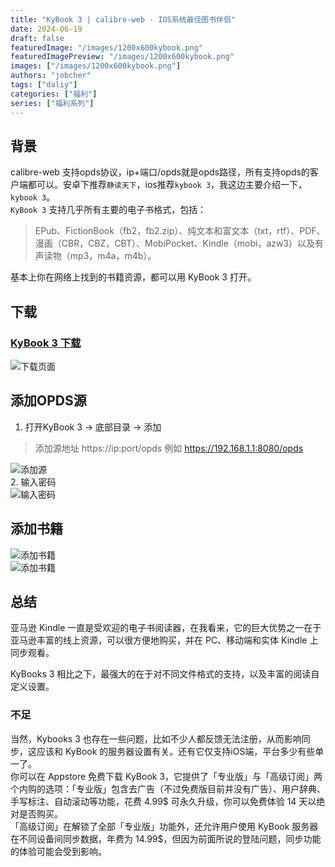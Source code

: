 ```yaml
---
title: "KyBook 3 | calibre-web - IOS系统最佳图书伴侣"
date: 2024-06-19
draft: false
featuredImage: "/images/1200x600kybook.png"
featuredImagePreview: "/images/1200x600kybook.png"
images: ["/images/1200x600kybook.png"]
authors: "jobcher"
tags: ["daliy"]
categories: ["福利"]
series: ["福利系列"]
---
```

## 背景
calibre-web 支持opds协议，ip+端口/opds就是opds路径，所有支持opds的客户端都可以。安卓下推荐`静读天下`，ios推荐`kybook 3`，我这边主要介绍一下，`kybook 3`。  
`KyBook 3` 支持几乎所有主要的电子书格式，包括：  
>EPub、FictionBook（fb2，fb2.zip）、纯文本和富文本（txt，rtf）、PDF、漫画（CBR，CBZ，CBT）、MobiPocket、Kindle（mobi，azw3）以及有声读物（mp3，m4a，m4b）。  
  
基本上你在网络上找到的书籍资源，都可以用 KyBook 3 打开。  

## 下载  
### [KyBook 3 下载](https://apps.apple.com/us/app/kybook-3-ebook-reader/id1348198785?)  
![下载页面](/images/kybook3_1.jpg)  

## 添加OPDS源  
1. 打开KyBook 3  -> 底部目录 -> 添加  
> 添加源地址 https://ip:port/opds 例如 https://192.168.1.1:8080/opds  
  
![添加源](/images/kybook3-2.jpg)  
2. 输入密码  
![输入密码](/images/kybook3-3.jpg)  

## 添加书籍
![添加书籍](/images/kybook3-4.png)  
![添加书籍](/images/kybook3-5.jpg)  

## 总结
亚马逊 Kindle 一直是受欢迎的电子书阅读器，在我看来，它的巨大优势之一在于亚马逊丰富的线上资源，可以很方便地购买，并在 PC、移动端和实体 Kindle 上同步观看。  
  
KyBooks 3 相比之下，最强大的在于对不同文件格式的支持，以及丰富的阅读自定义设置。  
### 不足
当然，Kybooks 3 也存在一些问题，比如不少人都反馈无法注册，从而影响同步，这应该和 KyBook 的服务器设置有关。还有它仅支持iOS端，平台多少有些单一了。  
你可以在 Appstore 免费下载 KyBook 3，它提供了「专业版」与「高级订阅」两个内购的选项：「专业版」包含去广告（不过免费版目前并没有广告）、用户辞典、手写标注、自动滚动等功能，花费 4.99$ 可永久升级，你可以免费体验 14 天以绝对是否购买。  
「高级订阅」在解锁了全部「专业版」功能外，还允许用户使用 KyBook 服务器在不同设备间同步数据，年费为 14.99$，但因为前面所说的登陆问题，同步功能的体验可能会受到影响。  